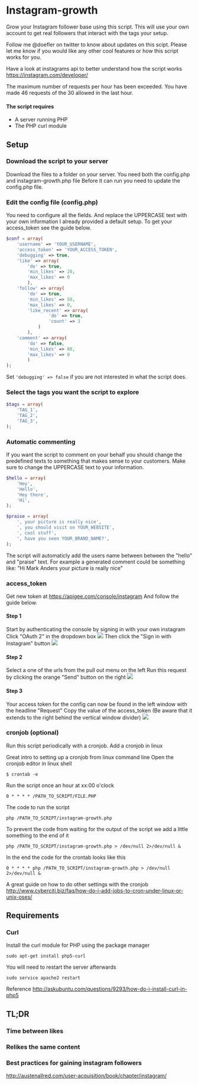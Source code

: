 # Instagram-growth
Grow your Instagram follower base using this script.
This will use your own account to get real followers that interact with the tags your setup.

Follow me @doefler on twitter to know about updates on this scipt.
Please let me know if you would like any other cool features or how this script works for you.

Have a look at instagrams api to better understand how the script works
https://instagram.com/developer/

The maximum number of requests per hour has been exceeded. You have made 46 requests of the 30 allowed in the last hour.

#### The script requires
* A server running PHP
* The PHP curl module

## Setup
### Download the script to your server
Download the files to a folder on your server.
You need both the config.php and instagram-growth.php file
Before it can run you need to update the config.php file.

### Edit the config file (config.php)
You need to configure all the fields. And replace the UPPERCASE text with your own information
I already provided a default setup.
To get your access_token see the guide below.
```PHP
$conf = array(
	'username' => 'YOUR_USERNAME',
	'access_token' => 'YOUR_ACCESS_TOKEN',
	'debugging' => true,
	'like' => array(
		'do' => true,
		'min_likes' => 20,
		'max_likes' => 0
		),
	'follow' => array(
		'do' => true,
		'min_likes' => 50,
		'max_likes' => 0,
		'like_recent' => array(
				'do' => true,
				'count' => 3
			)
		),
	'comment' => array(
		'do' => false,
		'min_likes' => 80,
		'max_likes' => 0
		)
);
```
Set `'debugging' => false` if you are not interested in what the script does.

### Select the tags you want the script to explore
```PHP
$tags = array(	
	'TAG_1',
	'TAG_2',
	'TAG_3',
);
```
### Automatic commenting
If you want the script to comment on your behalf you should change the predefined texts to something that makes sense to your customers.
Make sure to change the UPPERCASE text to your information.
```PHP
$hello = array(	
	'Hey',
	'Hello',
	'Hey there',
	'Hi',
);

$praise = array(	
	', your picture is really nice',
	', you should visit on YOUR_WEBSITE',
	', cool stuff',
	', have you seen YOUR_BRAND_NAME?',
);
```
The script will automaticly add the users name between between the "hello" and "praise" text.
For example a generated comment could be something like:
"Hi Mark Anders your picture is really nice"

### access_token
Get new token at https://apigee.com/console/instagram
And follow the guide below.

#### Step 1
Start by authenticating the console by signing in with your own instagram
Click "OAuth 2" in the dropdown box
![](https://raw.githubusercontent.com/doefler/Instagram-growth/master/img/get-authentication.png)
Then click the "Sign in with Instagram" button
![](https://raw.githubusercontent.com/doefler/Instagram-growth/master/img/signin-with-instagram.png)
#### Step 2
Select a one of the urls from the pull out menu on the left
Run this request by clicking the orange "Send" button on the right
![](https://raw.githubusercontent.com/doefler/Instagram-growth/master/img/select-a-url-to-run.png)
#### Step 3
Your access token for the config can now be found in the left window with the headline "Request"
Copy the value of the access_token (Be aware that it extends to the right behind the vertical window divider)
![](https://raw.githubusercontent.com/doefler/Instagram-growth/master/img/select-the-access-token.png)




### cronjob (optional)
Run this script periodically with a cronjob.
Add a cronjob in linux

Great intro to setting up a cronjob from linux command line
Open the cronjob editor in linux shell
```
$ crontab -e
```
Run the script once an hour at xx:00 o'clock
```
0 * * * * /PATH_TO_SCRIPT/FILE.PHP
```
The code to run the script
```
php /PATH_TO_SCRIPT/instagram-growth.php
```
To prevent the code from waiting for the output of the script we add a little something to the end of it
```
php /PATH_TO_SCRIPT/instagram-growth.php > /dev/null 2>/dev/null &
```
In the end the code for the crontab looks like this
```
0 * * * * php /PATH_TO_SCRIPT/instagram-growth.php > /dev/null 2>/dev/null &
```

A great guide on how to do other settings with the cronjob
http://www.cyberciti.biz/faq/how-do-i-add-jobs-to-cron-under-linux-or-unix-oses/



## Requirements
### Curl

Install the curl module for PHP using the package manager
```
sudo apt-get install php5-curl
```
You will need to restart the server afterwards
```
sudo service apache2 restart
```
Reference
http://askubuntu.com/questions/9293/how-do-i-install-curl-in-php5


## TL;DR
### Time between likes
### Relikes the same content


### Best practices for gaining instagram followers
http://austenallred.com/user-acquisition/book/chapter/instagram/